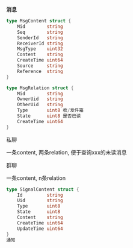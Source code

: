 **消息**

```go
type MsgContent struct {
	Mid        string
	Seq        string
	SenderId   string
	ReceiverId string
	MsgType    uint32
	Content    string
	CreateTime uint64
	Source     string
	Reference  string
}

type MsgRelation struct {
	Mid        string
	OwnerUid   string
	OtherUid   string
	Type       uint8 收/发件箱
	State      uint8 是否已读
	CreateTime uint64
}
```

私聊

一条content, 两条relation, 便于查询xxx的未读消息

群聊

一条content, n条relation

```go
type SignalContent struct {
	Id         string
	Uid        string
	Type       uint8
	State      uint8
	Content    string
	CreateTime uint64
	UpdateTime uint64
}
通知
```

